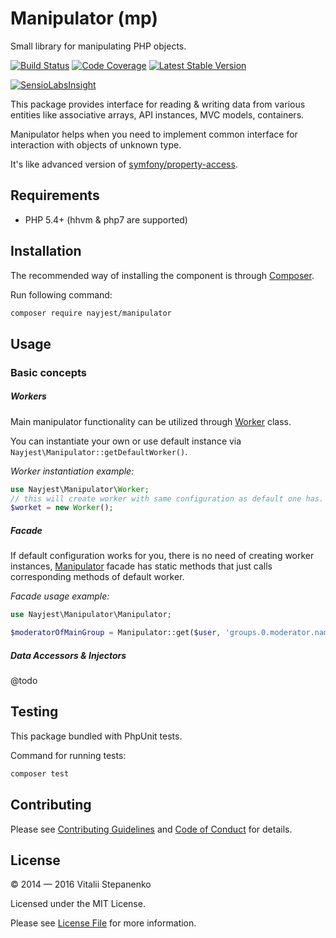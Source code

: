 Manipulator (mp)
=======

Small library for manipulating PHP objects.


[![Build Status](https://travis-ci.org/Nayjest/Builder.svg?branch=master)](https://travis-ci.org/Nayjest/Builder)
[![Code Coverage](https://scrutinizer-ci.com/g/Nayjest/manipulator/badges/coverage.png?b=master)](https://scrutinizer-ci.com/g/Nayjest/manipulator/?branch=master)
[![Latest Stable Version](https://img.shields.io/packagist/v/nayjest/manipulator.svg)](https://packagist.org/packages/nayjest/manipulator)

[![SensioLabsInsight](https://insight.sensiolabs.com/projects/4c4b3aa4-e366-456e-8065-67033d2a8080/big.png)](https://insight.sensiolabs.com/projects/4c4b3aa4-e366-456e-8065-67033d2a8080)


This package provides interface for reading & writing data from various entities like associative arrays, API instances, MVC models, containers.

Manipulator helps when you need to implement common interface for interaction with objects of unknown type.

It's like advanced version of [symfony/property-access](http://symfony.com/doc/current/components/property_access/index.html).

## Requirements

* PHP 5.4+ (hhvm & php7 are supported)

## Installation

The recommended way of installing the component is through [Composer](https://getcomposer.org).

Run following command:

```bash
composer require nayjest/manipulator
```

## Usage

### Basic concepts

##### Workers

Main manipulator functionality can be utilized through [Worker]() class.

You can instantiate your own or use default instance via `Nayjest\Manipulator::getDefaultWorker()`.

*Worker instantiation example:*
```php
use Nayjest\Manipulator\Worker;
// this will create worker with same configuration as default one has.
$worket = new Worker();
```

##### Facade

If default configuration works for you, there is no need of creating worker instances, [Manipulator]() facade has static methods that just calls corresponding methods of default worker.
 
*Facade usage example:*
```php
use Nayjest\Manipulator\Manipulator;

$moderatorOfMainGroup = Manipulator::get($user, 'groups.0.moderator.name');
```

##### Data Accessors & Injectors

@todo

## Testing

This package bundled with PhpUnit tests.

Command for running tests:

```bash
composer test
```

## Contributing

Please see [Contributing Guidelines](contributing.md) and [Code of Conduct](code_of_conduct.md) for details.

## License

© 2014 — 2016 Vitalii Stepanenko

Licensed under the MIT License.

Please see [License File](LICENSE) for more information.
